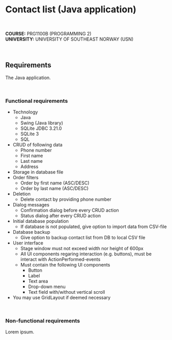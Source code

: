 # Contact list (Java application)

<br>

**COURSE:** PRG1100B (PROGRAMMING 2)<br>
**UNIVERSITY:** UNIVERSITY OF SOUTHEAST NORWAY (USN)

<br>

## Requirements
The Java application.

<br>

### Functional requirements
* Technology
  * Java
  * Swing (Java library)
  * SQLite JDBC 3.21.0
  * SQLite 3
  * SQL
* CRUD of following data
  * Phone number
  * First name
  * Last name
  * Address
* Storage in database file
* Order filters
  * Order by first name (ASC/DESC)
  * Order by last name (ASC/DESC)
* Deletion
  * Delete contact by providing phone number
* Dialog messages
  * Confirmation dialog before every CRUD action
  * Status dialog after every CRUD action
* Initial database population
  * If database is not populated, give option to import data from CSV-file
* Database backup
  * Give option to backup contact list from DB to local CSV file
* User interface
  * Stage window must not exceed width nor height of 600px
  * All UI components regaring interaction (e.g. buttons), must be interact with ActionPerformed-events
  * Must contain the following UI components
    * Button
    * Label
    * Text area
    * Drop-down menu
    * Text field with/without vertical scroll
* You may use GridLayout if deemed necessary

<br>

### Non-functional requirements
Lorem ipsum.
